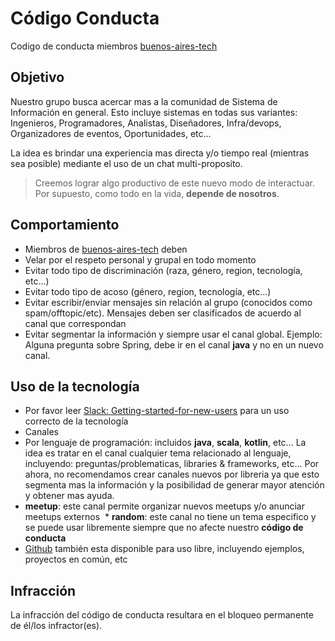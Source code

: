 # Código Conducta

Codigo de conducta miembros [buenos-aires-tech](https://buenos-aires-tech.slack.com)

## Objetivo

Nuestro grupo busca acercar mas a la comunidad de Sistema de Información en general. Esto incluye sistemas en todas sus variantes: Ingenieros, Programadores, Analistas, Diseñadores, Infra/devops, Organizadores de eventos, Oportunidades, etc...

La idea es brindar una experiencia mas directa y/o tiempo real (mientras sea posible) mediante el uso de un chat multi-proposito.

> Creemos lograr algo productivo de este nuevo modo de interactuar. Por supuesto, como todo en la vida, **depende de nosotros**.

## Comportamiento

* Miembros de [buenos-aires-tech](https://buenos-aires-tech.slack.com) deben
 * Velar por el respeto personal y grupal en todo momento
 * Evitar todo tipo de discriminación (raza, género, region, tecnología, etc...)
 * Evitar todo tipo de acoso (género, region, tecnología, etc...)
 * Evitar escribir/enviar mensajes sin relación al grupo (conocidos como spam/offtopic/etc). Mensajes deben ser clasificados de acuerdo al canal que correspondan
 * Evitar segmentar la información y siempre usar el canal global. Ejemplo: Alguna pregunta sobre Spring, debe ir en el canal **java** y no en un nuevo canal.

## Uso de la tecnología

* Por favor leer [Slack: Getting-started-for-new-users](https://get.slack.help/hc/en-us/articles/218080037-Getting-started-for-new-users) para un uso correcto de la tecnología
* Canales
 * Por lenguaje de programación: incluidos **java**, **scala**, **kotlin**, etc... La idea es tratar en el canal cualquier tema relacionado al lenguaje, incluyendo: preguntas/problematicas, libraries & frameworks, etc... Por ahora, no recomendamos crear canales nuevos por libreria ya que esto segmenta mas la información y la posibilidad de generar mayor atención y obtener mas ayuda.
  * **meetup**: este canal permite organizar nuevos meetups y/o anunciar meetups externos
  * **random**: este canal no tiene un tema especifico y se puede usar libremente siempre que no afecte nuestro **código de conducta**
* [Github](https://github.com/buenos-aires-tech) también esta disponible para uso libre, incluyendo ejemplos, proyectos en común, etc

## Infracción

La infracción del código de conducta resultara en el bloqueo permanente de él/los infractor(es).
